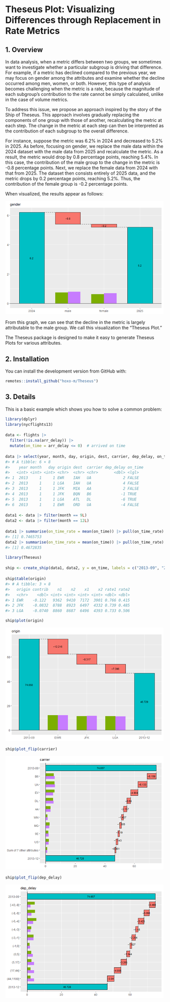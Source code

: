 
<!-- README.md is generated from README.Rmd. Please edit that file -->

# Theseus Plot: Visualizing Differences through Replacement in Rate Metrics

<!-- badges: start -->

<!-- badges: end -->

## 1. Overview

In data analysis, when a metric differs between two groups, we sometimes
want to investigate whether a particular subgroup is driving that
difference. For example, if a metric has declined compared to the
previous year, we may focus on gender among the attributes and examine
whether the decline occurred among men, women, or both. However, this
type of analysis becomes challenging when the metric is a rate, because
the magnitude of each subgroup’s contribution to the rate cannot be
simply calculated, unlike in the case of volume metrics.

To address this issue, we propose an approach inspired by the story of
the Ship of Theseus. This approach involves gradually replacing the
components of one group with those of another, recalculating the metric
at each step. The change in the metric at each step can then be
interpreted as the contribution of each subgroup to the overall
difference.

For instance, suppose the metric was 6.2% in 2024 and decreased to 5.2%
in 2025. As before, focusing on gender, we replace the male data within
the 2024 dataset with the male data from 2025 and recalculate the
metric. As a result, the metric would drop by 0.8 percentage points,
reaching 5.4%. In this case, the contribution of the male group to the
change in the metric is -0.8 percentage points. Next, we replace the
female data from 2024 with that from 2025. The dataset then consists
entirely of 2025 data, and the metric drops by 0.2 percentage points,
reaching 5.2%. Thus, the contribution of the female group is -0.2
percentage points.

When visualized, the results appear as follows:

<img src="man/figures/README-overview-1.png" width="500" />

From this graph, we can see that the decline in the metric is largely
attributable to the male group. We call this visualization the “Theseus
Plot.”

The Theseus package is designed to make it easy to generate Theseus
Plots for various attributes.

## 2. Installation

You can install the development version from GitHub with:

``` r
remotes::install_github("hoxo-m/Theseus")
```

## 3. Details

This is a basic example which shows you how to solve a common problem:

``` r
library(dplyr)
library(nycflights13)

data <- flights |> 
  filter(!is.na(arr_delay)) |>
  mutate(on_time = arr_delay <= 0)  # arrived on time

data |> select(year, month, day, origin, dest, carrier, dep_delay, on_time) |> head()
#> # A tibble: 6 × 8
#>    year month   day origin dest  carrier dep_delay on_time
#>   <int> <int> <int> <chr>  <chr> <chr>       <dbl> <lgl>  
#> 1  2013     1     1 EWR    IAH   UA              2 FALSE  
#> 2  2013     1     1 LGA    IAH   UA              4 FALSE  
#> 3  2013     1     1 JFK    MIA   AA              2 FALSE  
#> 4  2013     1     1 JFK    BQN   B6             -1 TRUE   
#> 5  2013     1     1 LGA    ATL   DL             -6 TRUE   
#> 6  2013     1     1 EWR    ORD   UA             -4 FALSE

data1 <- data |> filter(month == 9L)
data2 <- data |> filter(month == 12L)

data1 |> summarise(on_time_rate = mean(on_time)) |> pull(on_time_rate)
#> [1] 0.7465753
data2 |> summarise(on_time_rate = mean(on_time)) |> pull(on_time_rate)
#> [1] 0.4672835
```

``` r
library(Theseus)

ship <- create_ship(data1, data2, y = on_time, labels = c("2013-09", "2013-12"))

ship$table(origin)
#> # A tibble: 3 × 8
#>   origin contrib    n1    n2    x1    x2 rate1 rate2
#>   <chr>    <dbl> <int> <int> <int> <int> <dbl> <dbl>
#> 1 EWR    -0.122   9362  9410  7172  3901 0.766 0.415
#> 2 JFK    -0.0832  8788  8923  6497  4332 0.739 0.485
#> 3 LGA    -0.0740  8860  8687  6496  4393 0.733 0.506
```

``` r
ship$plot(origin)
```

<img src="man/figures/README-unnamed-chunk-4-1.png" width="500" />

``` r
ship$plot_flip(carrier)
```

<img src="man/figures/README-unnamed-chunk-5-1.png" width="500" />

``` r
ship$plot_flip(dep_delay)
```

<img src="man/figures/README-unnamed-chunk-6-1.png" width="500" />
